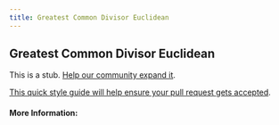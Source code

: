 ```yaml
---
title: Greatest Common Divisor Euclidean
---
```


## Greatest Common Divisor Euclidean

This is a stub. [Help our community expand it](https://github.com/freeCodeCamp/guide-articles/tree/master/articles/Computer-Science/Algorithms/Greatest-Common-Divisor-Euclidean/index.md).

[This quick style guide will help ensure your pull request gets accepted](https://github.com/freeCodeCamp/guide-articles/blob/master/README.md).

<!-- The article goes here, in GitHub-flavored Markdown. Feel free to add YouTube videos, images, and CodePen/JSBin embeds  -->

#### More Information:
<!-- Please add any articles you think might be helpful to read before writing the article -->


